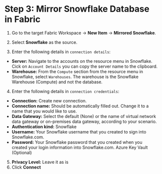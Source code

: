 # Step 3: Mirror Snowflake Database in Fabric


1. Go to the target Fabric Workspace → **New Item** → **Mirrored Snowflake**.
2. Select **Snowflake** as the source.

   
4. Enter the following details in `connection details`:
- **Server:** Navigate to the accounts on the resource menu in Snowflake. Cick on `Account Details` you can copy the server name to the clipboard. 
- **Warehouse:** From the `Compute` section from the resource menu in Snowflake, select `Warehouses`. The warehouse is the Snowflake Warehouse (Compute) and not the database.
4. Enter the following details in `connection credentials`:
- **Connection:** Create new connection.
- **Connection name:** Should be automatically filled out. Change it to a name that you would like to use.
- **Data Gateway:** Select the default (None) or the name of virtual network data gateway or on-premises data gateway, according to your scenario.
- **Authentication kind:** Snowflake
- **Username:** Your Snowflake username that you created to sign into Snowflake.com.
- **Password:** Your Snowflake password that you created when you created your login information into Snowflake.com.
    Azure Key Vault (Optional)
5. **Privacy Level:** Leave it as is
6. Click **Connect**

  


